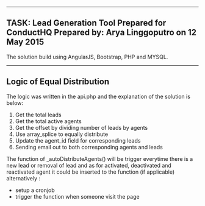 -------------------------
TASK: Lead Generation Tool Prepared for ConductHQ
Prepared by: Arya Linggoputro on 12 May 2015
-------------------------

The solution build using AngularJS, Bootstrap, PHP and MYSQL. 


------------------
Logic of Equal Distribution
------------------

The logic was written in the api.php  and the explanation of the solution is below:
1. Get the total leads 
2. Get the total active agents
3. Get the offset by dividing number of leads by agents
4. Use array_splice to equally distribute
5. Update the agent_id field for corresponding leads 
6. Sending email out to both corresponding agents and leads


The function of _autoDistributeAgents() will be trigger everytime there is a new lead or removal of lead and as for activated, deactivated and reactivated agent it could be inserted to the function (if applicable) alternatively :
- setup a cronjob
- trigger the function when someone visit the page


